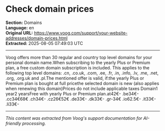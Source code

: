 # Check domain prices

**Section:** Domains  
**Language:** en  
**Original URL:** https://www.voog.com/support/your-website-addresses/domain-prices.html  
**Extracted:** 2025-08-05 07:49:03 UTC

---

Voog offers more than 30 regular and country top level domains for your personal domain name.When subscribing to the yearly Plus or Premium plan, a free custom domain subscription is included. This applies to the following top level domains: .cn, .co.uk, .com, .ee, .fr, .in, .info, .lv, .me, .net, .org, .org.uk and .pl.The mentioned offer is valid, if:the yearly Plus or Premium plan is bought at full pricethe selected domain is new (also applies when renewing this domain)Prices do not include applicable taxes
Domain1 year2 yearsFree with yearly Plus or Premium plan.at42€-
.be34€-
.cc34€68€
.ch34€-
.cz26€52€
.de33€-
.dk33€-
.gr-34€
.io62.5€-
.it33€-
.li33€-

---

*This content was extracted from Voog's support documentation for AI-friendly processing.*
